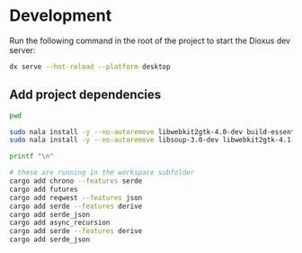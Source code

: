 # Development

Run the following command in the root of the project to start the Dioxus dev server:

```bash { background=false category=setup closeTerminalOnSuccess=true excludeFromRunAll=true interactive=true interpreter=bash name=hello-desktop-watch promptEnv=true terminalRows=10 }
dx serve --hot-reload --platform desktop
```

## Add project dependencies

```bash { background=false category=setup closeTerminalOnSuccess=true excludeFromRunAll=true interactive=true interpreter=bash name=hello-desktop-add-deps promptEnv=true terminalRows=10 }
pwd

sudo nala install -y --no-autoremove libwebkit2gtk-4.0-dev build-essential curl wget libssl-dev libgtk-3-dev libappindicator3-dev librsvg2-dev
sudo nala install -y --no-autoremove libsoup-3.0-dev libwebkit2gtk-4.1-dev libjavascriptcoregtk-4.1-dev libxdo-dev

printf "\n"

# these are running in the workspace subfolder
cargo add chrono --features serde
cargo add futures
cargo add reqwest --features json
cargo add serde --features derive
cargo add serde_json
cargo add async_recursion
cargo add serde --features derive
cargo add serde_json
```
